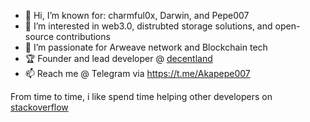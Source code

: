 - 👋 Hi, I’m known for: charmful0x, Darwin, and Pepe007 
- 👀 I’m interested in web3.0, distrubted storage solutions, and open-source contributions
- 🌱 I’m passionate for Arweave network and Blockchain tech
- 🏆 Founder and lead developer @ <a href="https://decent.land">decentland</a>
- 📫 Reach me @ Telegram via https://t.me/Akapepe007

From time to time, i like spend time helping other developers on <a href="https://stackoverflow.com/users/14095996/charmful0x?tab=profile">stackoverflow</a>
